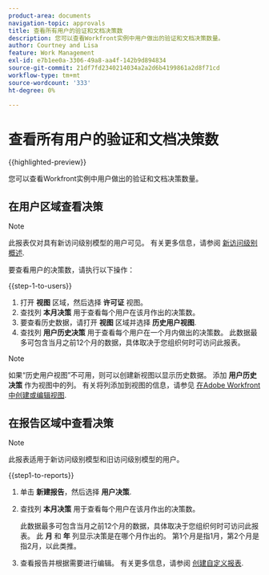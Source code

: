```yaml
---
product-area: documents
navigation-topic: approvals
title: 查看所有用户的验证和文档决策数
description: 您可以查看Workfront实例中用户做出的验证和文档决策数量。
author: Courtney and Lisa
feature: Work Management
exl-id: e7b1ee0a-3306-49a8-aa4f-142b9d894834
source-git-commit: 21df7fd2340214034a2a2d6b4199861a2d8f71cd
workflow-type: tm+mt
source-wordcount: '333'
ht-degree: 0%

---
```



# 查看所有用户的验证和文档决策数

{{highlighted-preview}}

您可以查看Workfront实例中用户做出的验证和文档决策数量。

## 在用户区域查看决策

>[!NOTE]
>
>此报表仅对具有新访问级别模型的用户可见。 有关更多信息，请参阅 [新访问级别概述](/help/quicksilver/administration-and-setup/add-users/how-access-levels-work/access-level-overview.md).

要查看用户的决策数，请执行以下操作：

{{step-1-to-users}}

1. 打开 **视图** 区域，然后选择 **许可证** 视图。
1. 查找列 **本月决策** 用于查看每个用户在该月作出的决策数。
1. <span class="preview">要查看历史数据，请打开 **视图** 区域并选择 **历史用户视图**.</span>
1. <span class="preview">查找列 **用户历史决策** 用于查看每个用户在一个月内做出的决策数。 此数据最多可包含当月之前12个月的数据，具体取决于您组织何时可访问此报表。</span>

>[!NOTE]
>
><span class="preview">如果“历史用户视图”不可用，则可以创建新视图以显示历史数据。 添加 **用户历史决策** 作为视图中的列。 有关将列添加到视图的信息，请参见 [在Adobe Workfront中创建或编辑视图](/help/quicksilver/reports-and-dashboards/reports/reporting-elements/create-edit-views.md).</span>


## 在报告区域中查看决策

>[!NOTE]
>
>此报表适用于新访问级别模型和旧访问级别模型的用户。

{{step1-to-reports}}

1. 单击 **新建报告**，然后选择 **用户决策**.
1. 查找列 **本月决策** 用于查看每个用户在该月作出的决策数。

   <span class="preview">此数据最多可包含当月之前12个月的数据，具体取决于您组织何时可访问此报表。 此 **月** 和 **年** 列显示决策是在哪个月作出的。 第1个月是指1月，第2个月是指2月，以此类推。</span>

1. 查看报告并根据需要进行编辑。 有关更多信息，请参阅 [创建自定义报表](/help/quicksilver/reports-and-dashboards/reports/creating-and-managing-reports/create-custom-report.md).

